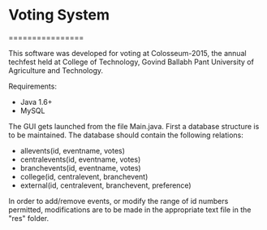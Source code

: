 # Voting System
================

This software was developed for voting at Colosseum-2015, the annual techfest held at College of Technology, Govind Ballabh Pant University of Agriculture and Technology.

Requirements:
* Java 1.6+
* MySQL

The GUI gets launched from the file Main.java. First a database structure is to be maintained. The database should contain the following relations:

* allevents(id, eventname, votes)
* centralevents(id, eventname, votes)
* branchevents(id, eventname, votes)
* college(id, centralevent, branchevent)
* external(id, centralevent, branchevent, preference)

In order to add/remove events, or modify the range of id numbers permitted, modifications are to be made in the appropriate text file in the "res" folder.
